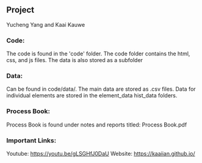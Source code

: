 ## Project

Yucheng Yang and Kaai Kauwe

### Code: 

The code is found in the 'code' folder. The code folder contains the html, css, and js files. The data is also stored as a subfolder

### Data: 

Can be found in code/data/. The main data are stored as .csv files. Data for individual elements are stored in the element_data hist_data folders.

### Process Book: 

Process Book is found under notes and reports titled: Process Book.pdf

### Important Links:

Youtube: https://youtu.be/gLSGHfJ0DaU
Website: https://kaaiian.github.io/
